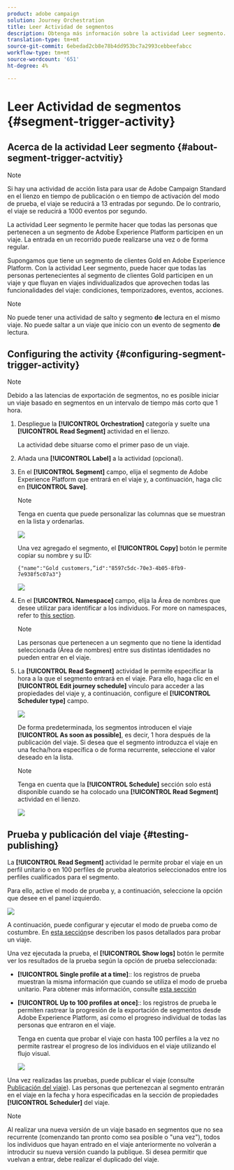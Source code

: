 ```yaml
---
product: adobe campaign
solution: Journey Orchestration
title: Leer Actividad de segmentos
description: Obtenga más información sobre la actividad Leer segmento.
translation-type: tm+mt
source-git-commit: 6ebedad2cb8e78b4dd953bc7a2993cebbeefabcc
workflow-type: tm+mt
source-wordcount: '651'
ht-degree: 4%

---
```



# Leer Actividad de segmentos {#segment-trigger-activity}

## Acerca de la actividad Leer segmento {#about-segment-trigger-actvitiy}

>[!NOTE]
>
>Si hay una actividad de acción lista para usar de Adobe Campaign Standard en el lienzo en tiempo de publicación o en tiempo de activación del modo de prueba, el viaje se reducirá a 13 entradas por segundo. De lo contrario, el viaje se reducirá a 1000 eventos por segundo.

La actividad Leer segmento le permite hacer que todas las personas que pertenecen a un segmento de Adobe Experience Platform participen en un viaje. La entrada en un recorrido puede realizarse una vez o de forma regular.

Supongamos que tiene un segmento de clientes Gold en Adobe Experience Platform. Con la actividad Leer segmento, puede hacer que todas las personas pertenecientes al segmento de clientes Gold participen en un viaje y que fluyan en viajes individualizados que aprovechen todas las funcionalidades del viaje: condiciones, temporizadores, eventos, acciones.

>[!NOTE]
>
>No puede tener una actividad de salto y segmento **de** lectura en el mismo viaje. No puede saltar a un viaje que inicio con un evento de segmento **de** lectura.

## Configuring the activity {#configuring-segment-trigger-activity}

>[!NOTE]
>
>Debido a las latencias de exportación de segmentos, no es posible iniciar un viaje basado en segmentos en un intervalo de tiempo más corto que 1 hora.

1. Despliegue la **[!UICONTROL Orchestration]** categoría y suelte una **[!UICONTROL Read Segment]** actividad en el lienzo.

   La actividad debe situarse como el primer paso de un viaje.

1. Añada una **[!UICONTROL Label]** a la actividad (opcional).

1. En el **[!UICONTROL Segment]** campo, elija el segmento de Adobe Experience Platform que entrará en el viaje y, a continuación, haga clic en **[!UICONTROL Save]**.

   >[!NOTE]
   >
   >Tenga en cuenta que puede personalizar las columnas que se muestran en la lista y ordenarlas.

   ![](../assets/segment-trigger-segment-selection.png)

   Una vez agregado el segmento, el **[!UICONTROL Copy]** botón le permite copiar su nombre y su ID:

   `{"name":"Gold customers,”id":"8597c5dc-70e3-4b05-8fb9-7e938f5c07a3"}`

   ![](../assets/segment-trigger-copy.png)

1. En el **[!UICONTROL Namespace]** campo, elija la Área de nombres que desee utilizar para identificar a los individuos. For more on namespaces, refer to [this section](../event/selecting-the-namespace.md).

   >[!NOTE]
   >
   >Las personas que pertenecen a un segmento que no tiene la identidad seleccionada (Área de nombres) entre sus distintas identidades no pueden entrar en el viaje.

1. La **[!UICONTROL Read Segment]** actividad le permite especificar la hora a la que el segmento entrará en el viaje. Para ello, haga clic en el **[!UICONTROL Edit journey schedule]** vínculo para acceder a las propiedades del viaje y, a continuación, configure el **[!UICONTROL Scheduler type]** campo.

   ![](../assets/segment-trigger-schedule.png)

   De forma predeterminada, los segmentos introducen el viaje **[!UICONTROL As soon as possible]**, es decir, 1 hora después de la publicación del viaje. Si desea que el segmento introduzca el viaje en una fecha/hora específica o de forma recurrente, seleccione el valor deseado en la lista.

   >[!NOTE]
   >
   >Tenga en cuenta que la **[!UICONTROL Schedule]** sección solo está disponible cuando se ha colocado una **[!UICONTROL Read Segment]** actividad en el lienzo.

   ![](../assets/segment-trigger-properties.png)

## Prueba y publicación del viaje {#testing-publishing}

La **[!UICONTROL Read Segment]** actividad le permite probar el viaje en un perfil unitario o en 100 perfiles de prueba aleatorios seleccionados entre los perfiles cualificados para el segmento.

Para ello, active el modo de prueba y, a continuación, seleccione la opción que desee en el panel izquierdo.

![](../assets/segment-trigger-test-modes.png)

A continuación, puede configurar y ejecutar el modo de prueba como de costumbre. En [esta sección](../building-journeys/testing-the-journey.md)se describen los pasos detallados para probar un viaje.

Una vez ejecutada la prueba, el **[!UICONTROL Show logs]** botón le permite ver los resultados de la prueba según la opción de prueba seleccionada:

* **[!UICONTROL Single profile at a time]**:: los registros de prueba muestran la misma información que cuando se utiliza el modo de prueba unitario. Para obtener más información, consulte [esta sección](../building-journeys/testing-the-journey.md#viewing_logs)

* **[!UICONTROL Up to 100 profiles at once]**:: los registros de prueba le permiten rastrear la progresión de la exportación de segmentos desde Adobe Experience Platform, así como el progreso individual de todas las personas que entraron en el viaje.

   Tenga en cuenta que probar el viaje con hasta 100 perfiles a la vez no permite rastrear el progreso de los individuos en el viaje utilizando el flujo visual.

   ![](../assets/read-segment-log.png)

Una vez realizadas las pruebas, puede publicar el viaje (consulte [Publicación del viaje](../building-journeys/publishing-the-journey.md)). Las personas que pertenezcan al segmento entrarán en el viaje en la fecha y hora especificadas en la sección de propiedades **[!UICONTROL Scheduler]** del viaje.

>[!NOTE]
>
>Al realizar una nueva versión de un viaje basado en segmentos que no sea recurrente (comenzando tan pronto como sea posible o &quot;una vez&quot;), todos los individuos que hayan entrado en el viaje anteriormente no volverán a introducir su nueva versión cuando la publique. Si desea permitir que vuelvan a entrar, debe realizar el duplicado del viaje.
